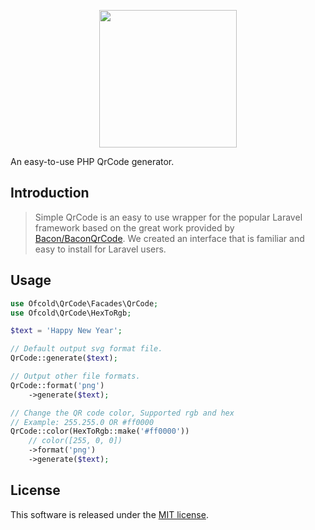 <p align="center">
	<img src="https://github.com/ofcold/qr-code/raw/master/qr.png" width="220" height="220">
</p>

An easy-to-use PHP QrCode generator.

## Introduction

> Simple QrCode is an easy to use wrapper for the popular Laravel framework based on the great work provided by [Bacon/BaconQrCode](https://github.com/Bacon/BaconQrCode). We created an interface that is familiar and easy to install for Laravel users.


## Usage

```php
use Ofcold\QrCode\Facades\QrCode;
use Ofcold\QrCode\HexToRgb;

$text = 'Happy New Year';

// Default output svg format file.
QrCode::generate($text);

// Output other file formats.
QrCode::format('png')
	->generate($text);

// Change the QR code color, Supported rgb and hex
// Example: 255.255.0 OR #ff0000
QrCode::color(HexToRgb::make('#ff0000'))
	// color([255, 0, 0])
	->format('png')
	->generate($text);

```

## License

This software is released under the [MIT license](https://opensource.org/licenses/MIT).
